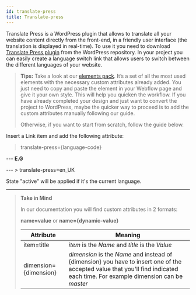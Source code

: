 ```yaml
---
id: translate-press
title: Translate-press
---
```


Translate Press is a WordPress plugin that allows to translate all your website content directly from the front-end, in a friendly user interface (the translation is displayed in real-time).
To use it you need to download [Translate Press plugin](https://wordpress.org/plugins/translatepress-multilingual/) from the WordPress repository.
In your project you can easily create a language switch link that allows users to switch between the different languages of your website.

> **Tips:**
> Take a look at our [elements pack](https://webflow.com/website/webflow-to-wordpress-elements-pack). It’s a set of all the most used elements with the necessary custom attributes already added. You just need to copy and paste the element in your Webflow page and give it your own style. This will help you quicken the workflow. If you have already completed your design and just want to convert the project to WordPress, maybe the quicker way to proceed is to add the custom attributes manually following our guide.
>
> Otherwise, if you want to start from scratch, follow the guide below.

Insert a Link item and add the following attribute:

> translate-press={language-code}

--- **E.G**

--- > translate-press=en_UK


State "active" will be applied if it's the current language.







---------
> **Take in Mind**
>
> In our documentation you will find custom attributes in 2 formats:
>
> **name=value** or **name={dynamic-value}**
>
>
> **Attribute**             | **Meaning** | 
> -------------             | --------------- |
> | item=title              | *item* is the *Name* and *title* is the *Value* |
> | dimension={dimension}   | *dimension* is the *Name* and instead of {dimension} you have to insert one of the accepted value that you'll find indicated each time. For example dimension can be *master*|
